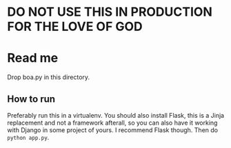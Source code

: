 # DO NOT USE THIS IN PRODUCTION FOR THE LOVE OF GOD

# Read me
Drop boa.py in this directory.
## How to run
Preferably run this in a virtualenv. You should also install Flask, this is a Jinja replacement and not a framework afterall, so you can also have it working with Django in some project of yours. I recommend Flask though. Then do `python app.py`.

